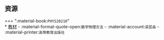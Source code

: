 ## 资源  
=== ":material-book:`PHYS20210`"  
    * [教材](http://api.cqu-openlib.cn/file?key=iEid7364hucd) - :material-format-quote-open:`数学物理方法` - :material-account:`梁昆淼` - :material-printer:`高等教育出版社`  
